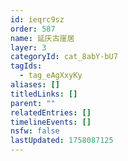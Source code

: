 ```yaml
---
id: ieqrc9sz
order: 587
name: 延庆古崖居
layer: 3
categoryId: cat_8abY-bU7
tagIds:
  - tag_eAgXxyKy
aliases: []
titledLinks: []
parent: ""
relatedEntries: []
timelineEvents: []
nsfw: false
lastUpdated: 1758087125
---
```


